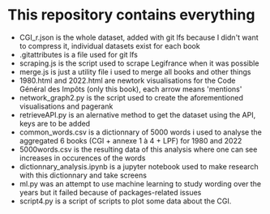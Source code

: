 # This repository contains everything

- CGI_r.json is the whole dataset, added with git lfs because I didn't want to compress it, individual datasets exist for each book
- .gitattributes is a file used for git lfs
- scraping.js is the script used to scrape Legifrance when it was possible
- merge.js is just a utility file i used to merge all books and other things
- 1980.html and 2022.html are newtork visualisations for the Code Général des Impôts (only this book), each arrow means 'mentions'
- network_graph2.py is the script used to create the aforementioned visualisations and pagerank
- retrieveAPI.py is an alernative method to get the dataset using the API, keys are to be added
- common_words.csv is a dictionnary of 5000 words i used to analyse the aggregated 6 books (CGI + annexe 1 à 4 + LPF) for 1980 and 2022
- 5000words.csv is the resulting data of this analysis where one can see increases in occurences of the words
- dictionnary_analysis.ipynb is a jupyter notebook used to make research with this dictionnary and take screens
- ml.py was an attempt to use machine learning to study wording over the years but it failed because of packages-related issues
- script4.py is a script of scripts to plot some data about the CGI.

